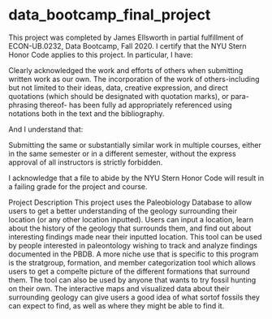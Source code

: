 # data_bootcamp_final_project
This project was completed by James Ellsworth in partial fulfillment of ECON-UB.0232, Data Bootcamp, Fall 2020. I certify that the NYU Stern Honor Code applies to this project. In particular, I have:

Clearly acknowledged the work and efforts of others when submitting written work as our own. The incorporation of the work of others-including but not limited to their ideas, data, creative expression, and direct quotations (which should be designated with quotation marks), or para-phrasing thereof- has been fully ad appropriately referenced using notations both in the text and the bibliography.

And I understand that:

Submitting the same or substantially similar work in multiple courses, either in the same semester or in a different semester, without the express approval of all instructors is strictly forbidden.

I acknowledge that a file to abide by the NYU Stern Honor Code will result in a failing grade for the project and course.

Project Description
This project uses the Paleobiology Database to allow users to get a better understanding of the geology surrounding their location (or any other location inputted). Users can input a location, learn about the history of the geology that surrounds them, and find out about interesting findings made near their inputted location. This tool can be used by people interested in paleontology wishing to track and analyze findings documented in the PBDB. A more niche use that is specific to this program is the stratgroup, formation, and member categorization tool which allows users to get a compelte picture of the different formations that surround them. The tool can also be used by anyone that wants to try fossil hunting on their own. The interactive maps and visualized data about their surrounding geology can give users a good idea of what sortof fossils they can expect to find, as well as where they might be able to find it.
